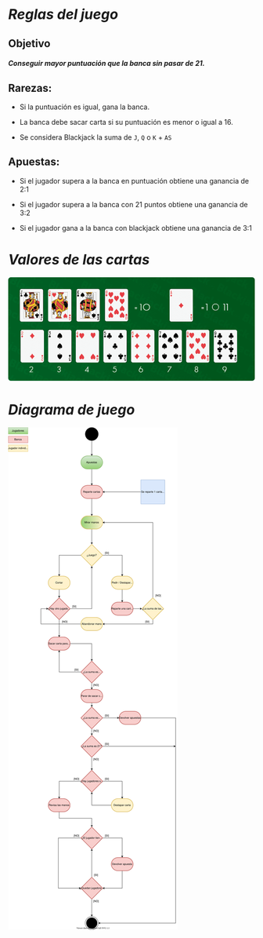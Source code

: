 # *Reglas del juego*

## Objetivo

#### *Conseguir mayor puntuación que la banca sin pasar de 21.*

## Rarezas: 

 - Si la puntuación es igual, gana la banca.

 - La banca debe sacar carta si su puntuación es menor o igual a 16.

 - Se considera Blackjack la suma de `J`, `Q` o `K` + `AS`

## Apuestas:

 - Si el jugador supera a la banca en puntuación obtiene una ganancia de 2:1

 - Si el jugador supera a la banca con 21 puntos obtiene una ganancia de 3:2

 - Si el jugador gana a la banca con blackjack obtiene una ganancia de 3:1

# *Valores de las cartas*

![Cartas](cartas.png)

# *Diagrama de juego*

![Diagrama de juego](diagrama.svg)
